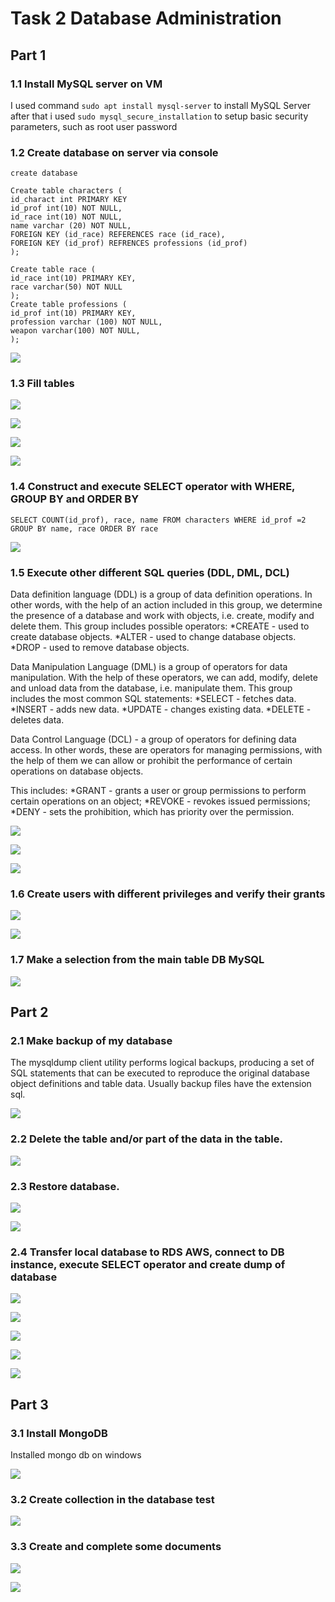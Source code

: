 # Task 2 Database Administration

## Part 1

### 1.1 Install MySQL server on VM
I used command `sudo apt install mysql-server` to install MySQL Server
after that i used `sudo mysql_secure_installation` to setup basic security parameters, such as root user password

### 1.2 Create database on server via console
`create database `

```
Create table characters (
id_charact int PRIMARY KEY
id_prof int(10) NOT NULL,
id_race int(10) NOT NULL,
name varchar (20) NOT NULL,
FOREIGN KEY (id_race) REFERENCES race (id_race),
FOREIGN KEY (id_prof) REFRENCES professions (id_prof)
);

Create table race (
id_race int(10) PRIMARY KEY,
race varchar(50) NOT NULL
);
Create table professions (
id_prof int(10) PRIMARY KEY,
profession varchar (100) NOT NULL,
weapon varchar(100) NOT NULL,
);
```

![](Screenshots/1.jpg)

### 1.3 Fill tables

![](Screenshots/2.jpg)

![](Screenshots/3.jpg)

![](Screenshots/4.jpg)

![](Screenshots/5.jpg)

### 1.4 Construct and execute SELECT operator with WHERE, GROUP BY and ORDER BY

```
SELECT COUNT(id_prof), race, name FROM characters WHERE id_prof =2 
GROUP BY name, race ORDER BY race

```

![](Screenshots/6.jpg)

### 1.5 Execute other different SQL queries (DDL, DML, DCL)

Data definition language (DDL) is a group of data definition operations. In other words, with the help of an action included in this group, we determine the presence of a database and work with objects, i.e. create, modify and delete them.
This group includes possible operators:
*CREATE - used to create database objects.
*ALTER - used to change database objects.
*DROP - used to remove database objects.

Data Manipulation Language (DML) is a group of operators for data manipulation. With the help of these operators, we can add, modify, delete and unload data from the database, i.e. manipulate them.
This group includes the most common SQL statements:
*SELECT - fetches data.
*INSERT - adds new data.
*UPDATE - changes existing data.
*DELETE - deletes data.

Data Control Language (DCL) - a group of operators for defining data access. In other words, these are operators for managing permissions, with the help of them we can allow or prohibit the performance of certain operations on database objects.

This includes:
*GRANT - grants a user or group permissions to perform certain operations on an object;
*REVOKE - revokes issued permissions;
*DENY - sets the prohibition, which has priority over the permission.

![](Screenshots/7.jpg)

![](Screenshots/8.jpg)

![](Screenshots/9.jpg)

### 1.6 Create users with different privileges and verify their grants

![](Screenshots/10.jpg)

![](Screenshots/11.jpg)

### 1.7 Make a selection from the main table DB MySQL

![](Screenshots/12.jpg)

## Part 2

### 2.1 Make backup of my database
The mysqldump client utility performs logical backups, producing a set of SQL statements that can be executed to reproduce the original database object definitions and table data. Usually backup files have the extension sql.

![](Screenshots/13.jpg)

### 2.2 Delete the table and/or part of the data in the table. 

![](Screenshots/14.jpg)

### 2.3 Restore database.
![](Screenshots/15.jpg)

![](Screenshots/15.1.jpg)

### 2.4 Transfer local database to RDS AWS, connect to DB instance, execute SELECT operator and create dump of database

![](Screenshots/16.jpg)

![](Screenshots/17.jpg)

![](Screenshots/18.jpg)

![](Screenshots/19.jpg)

![](Screenshots/20.jpg)


## Part 3

### 3.1 Install MongoDB 
Installed mongo db on windows

![](Screenshots/21.jpg)

### 3.2 Create collection in the database test
![](Screenshots/22.jpg)

### 3.3 Create and complete some documents

![](Screenshots/23.jpg)

![](Screenshots/24.jpg)

